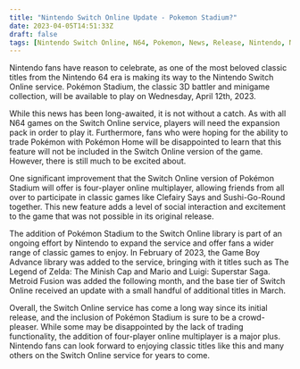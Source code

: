 ```yaml
---
title: "Nintendo Switch Online Update - Pokemon Stadium?"
date: 2023-04-05T14:51:33Z
draft: false
tags: [Nintendo Switch Online, N64, Pokemon, News, Release, Nintendo, NSO Update]
---
```


Nintendo fans have reason to celebrate, as one of the most beloved classic titles from the Nintendo 64 era is making its way to the Nintendo Switch Online service. Pokémon Stadium, the classic 3D battler and minigame collection, will be available to play on Wednesday, April 12th, 2023.

While this news has been long-awaited, it is not without a catch. As with all N64 games on the Switch Online service, players will need the expansion pack in order to play it. Furthermore, fans who were hoping for the ability to trade Pokémon with Pokémon Home will be disappointed to learn that this feature will not be included in the Switch Online version of the game. However, there is still much to be excited about.

One significant improvement that the Switch Online version of Pokémon Stadium will offer is four-player online multiplayer, allowing friends from all over to participate in classic games like Clefairy Says and Sushi-Go-Round together. This new feature adds a level of social interaction and excitement to the game that was not possible in its original release.

The addition of Pokémon Stadium to the Switch Online library is part of an ongoing effort by Nintendo to expand the service and offer fans a wider range of classic games to enjoy. In February of 2023, the Game Boy Advance library was added to the service, bringing with it titles such as The Legend of Zelda: The Minish Cap and Mario and Luigi: Superstar Saga. Metroid Fusion was added the following month, and the base tier of Switch Online received an update with a small handful of additional titles in March.

Overall, the Switch Online service has come a long way since its initial release, and the inclusion of Pokémon Stadium is sure to be a crowd-pleaser. While some may be disappointed by the lack of trading functionality, the addition of four-player online multiplayer is a major plus. Nintendo fans can look forward to enjoying classic titles like this and many others on the Switch Online service for years to come.